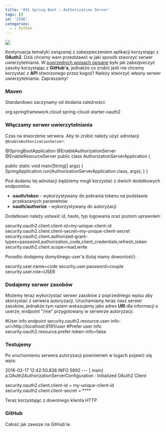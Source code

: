 ```yaml
---
title: '#31 Spring Boot – Authorization Server'
tags: []
id: '2596'
categories:
  - - Python
---
```


![](http://codecouple.pl/wp-content/uploads/2017/02/springBootArt.png)

Kontynuacja tematyki związanej z zabezpieczeniem aplikacji korzystając z **OAuth2**. Dziś chcemy wam przedstawić w jaki sposób stworzyć serwer uwierzytelniania. W [poprzednich wpisach opisane](http://codecouple.pl/2018/02/16/29-spring-boot-single-sign-on/) było jak zabezpieczyć zasoby korzystając z **GitHub'a**, jednakże co zrobić jeśli nie chcemy korzystać z **API** stworzonego przez kogoś? Należy stworzyć własny serwer uwierzytelniania. Zapraszamy!
<!-- more -->
### Maven

Standardowo zaczynamy od dodania zależności:

<dependency>
   <groupId>org.springframework.cloud</groupId>
   <artifactId>spring-cloud-starter-oauth2</artifactId>
</dependency>

### Włączamy serwer uwierzytelniania

Czas na stworzenie serwera. Aby to zrobić należy użyć adnotacji `@EnableAuthorizationServer`:

@SpringBootApplication
@EnableAuthorizationServer
@EnableResourceServer
public class AuthorizationServerApplication {

   public static void main(String\[\] args) {
      SpringApplication.run(AuthorizationServerApplication.class, args);
   }
}

Pod dodaniu tej adnotacji będziemy mogli korzystać z dwóch dodatkowych endpointów:

*   **oauth/token**  - wykorzystywany do pobrania tokenu na podstawie przekazanych parametrów
*   **oauth/authorize** - wykorzystywany do autoryzacji

Dodatkowo należy ustawić id, hasło, typ logowania oraz poziom uprawnień:

security.oauth2.client.client-id=my-unique-client-id
security.oauth2.client.client-secret=my-unique-client-secret
security.oauth2.client.authorized-grant-types=password,authorization\_code,client\_credentials,refresh\_token
security.oauth2.client.scope=read,write

Ponadto dodajemy domyślnego user'a (tutaj mamy dowonlość):

security.user.name=code
security.user.password=couple
security.user.role=USER

### Dodajemy serwer zasobów

Możemy teraz wykorzystać serwer zasobów z poprzedniego wpisu aby skorzystać z serwera autoryzacji. Uruchamiamy teraz nasz serwer zasobów, jednakże tym razem wskazujemy jako adres **URI** dla informacji o userze, endpoint "/me" przygotowany w serwerze autoryzacji.

#User info endpoint
security.oauth2.resource.user-info-uri=http://localhost:9191/user
#Prefer user info
security.oauth2.resource.prefer-token-info=false

### Testujemy

Po uruchomieniu serwera autoryzacji powinienień w logach pojawić się wpis:

2018-02-17 12:42:50.838 INFO 5892 --- \[ main\] a.OAuth2AuthorizationServerConfiguration : Initialized OAuth2 Client

security.oauth2.client.client-id = my-unique-client-id
security.oauth2.client.client-secret = \*\*\*\*

Teraz korzystając z dowolnego klienta HTTP

### GitHub

Całość jak zawsze na GitHub'ie.
